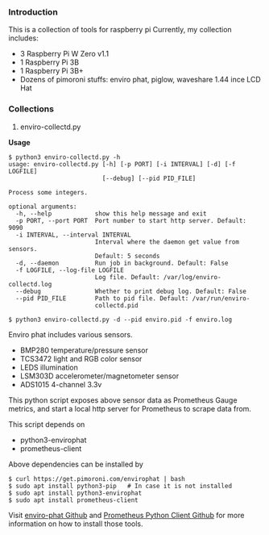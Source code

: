 ### Introduction
This is a collection of tools for raspberry pi
Currently, my collection includes:

* 3 Raspberry Pi W Zero v1.1
* 1 Raspberry Pi 3B
* 1 Raspberry Pi 3B+
* Dozens of pimoroni stuffs: enviro phat, piglow, waveshare 1.44 ince LCD Hat

### Collections

1. enviro-collectd.py

**Usage**

```
$ python3 enviro-collectd.py -h
usage: enviro-collectd.py [-h] [-p PORT] [-i INTERVAL] [-d] [-f LOGFILE]
                          [--debug] [--pid PID_FILE]

Process some integers.

optional arguments:
  -h, --help            show this help message and exit
  -p PORT, --port PORT  Port number to start http server. Default: 9090
  -i INTERVAL, --interval INTERVAL
                        Interval where the daemon get value from sensors.
                        Default: 5 seconds
  -d, --daemon          Run job in background. Default: False
  -f LOGFILE, --log-file LOGFILE
                        Log file. Default: /var/log/enviro-collectd.log
  --debug               Whether to print debug log. Default: False
  --pid PID_FILE        Path to pid file. Default: /var/run/enviro-
                        collectd.pid

$ python3 enviro-collectd.py -d --pid enviro.pid -f enviro.log
```

Enviro phat includes various sensors.

* BMP280 temperature/pressure sensor
* TCS3472 light and RGB color sensor
* LEDS illumination
* LSM303D accelerometer/magnetometer sensor
* ADS1015 4-channel 3.3v

This python script exposes above sensor data as Prometheus Gauge metrics,
and start a local http server for Prometheus to scrape data from.

This script depends on
- python3-envirophat
- prometheus-client

Above dependencies can be installed by

```
$ curl https://get.pimoroni.com/envirophat | bash
$ sudo apt install python3-pip   # In case it is not installed
$ sudo apt install python3-envirophat
$ sudo apt install prometheus-client
```

Visit [enviro-phat Github](https://github.com/pimoroni/enviro-phat) and [Prometheus Python Client Github](https://github.com/prometheus/client_python) for more information on how to install those tools.